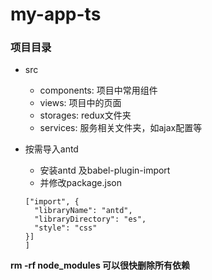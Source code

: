 <!--
 * @Descripttion: 
 * @version: 
 * @Author: liyulong
 * @Date: 2020-05-14 08:25:31
 * @LastEditors: liyulong
 * @LastEditTime: 2020-05-15 09:33:28
 -->
# my-app-ts

### 项目目录

+ src
    - components: 项目中常用组件
    - views: 项目中的页面
    - storages: redux文件夹
    - services: 服务相关文件夹，如ajax配置等

+ 按需导入antd
    + 安装antd 及babel-plugin-import
    + 并修改package.json
    ```json"plugins": [
    ["import", {
      "libraryName": "antd",
      "libraryDirectory": "es",
      "style": "css"
    }]
  ]
    ```
**rm -rf node_modules 可以很快删除所有依赖**